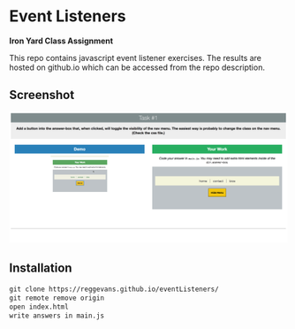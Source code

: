 # Event Listeners

**Iron Yard Class Assignment**

This repo contains javascript event listener exercises. The results are hosted on github.io which can be accessed from the repo description.

## Screenshot
![Event Listener Screen Shot](img/event_img.png)

## Installation
```
git clone https://reggevans.github.io/eventListeners/
git remote remove origin
open index.html
write answers in main.js
```

